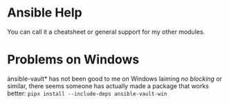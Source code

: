 Ansible Help
============
You can call it a cheatsheet or general support for my other modules.

# Problems on Windows
ànsible-vault* has not been good to me on Windows laiming *no blocking* or similar, there seems someone has actually made a package that works better:
`pipx install --include-deps ansible-vault-win`